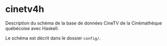 # cinetv4h

Description du schéma de la base de données CineTV de la Cinémathèque québécoise avec Haskell.

Le schéma est décrit dans le dossier `config/`.
